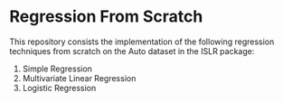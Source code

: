 # Regression From Scratch

This repository consists the implementation of the following regression techniques from scratch on the Auto dataset in the ISLR package: 
1. Simple Regression 
2. Multivariate Linear Regression 
3. Logistic Regression
